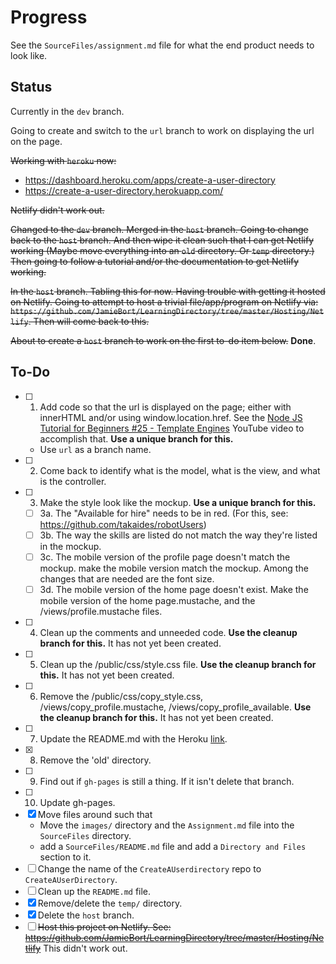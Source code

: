 # Progress

See the `SourceFiles/assignment.md` file for what the end product needs to look like.

## Status
Currently in the `dev` branch. 

Going to create and switch to the `url` branch to work on displaying the url on the page.

~~Working with `heroku` now:~~
- https://dashboard.heroku.com/apps/create-a-user-directory
- https://create-a-user-directory.herokuapp.com/

~~Netlify didn't work out.~~

~~Changed to the `dev` branch. 
Merged in the `host` branch.
Going to change back to the `host` branch. 
And then wipe it clean such that I can get Netlify working (Maybe move everything into an `old` directory. Or `temp` directory.)
Then going to follow a tutorial and/or the documentation to get Netlify working.~~

~~In the `host` branch. Tabling this for now. Having trouble with getting it hosted on Netlify.
Going to attempt to host a trivial file/app/program on Netlify via: `https://github.com/JamieBort/LearningDirectory/tree/master/Hosting/Netlify`. 
Then will come back to this.~~

~~About to create a `host` branch to work on the first to-do item below.~~ **Done**.

## To-Do
- [ ] 1. Add code so that the url is displayed on the page; either with innerHTML and/or using window.location.href. See the [Node JS Tutorial for Beginners #25 - Template Engines](https://www.youtube.com/watch?v=oZGmHNZv7Sc) YouTube video to accomplish that. **Use a unique branch for this.**
  * Use `url` as a branch name.
- [ ] 2. Come back to identify what is the model, what is the view, and what is the controller.
- [ ] 3. Make the style look like the mockup. **Use a unique branch for this.**
  - [ ] 3a. The "Available for hire" needs to be in red. (For this, see: https://github.com/takaides/robotUsers)
  - [ ] 3b. The way the skills are listed do not match the way they're listed in the mockup.
  - [ ] 3c. The mobile version of the profile page doesn't match the mockup. make the mobile version match the mockup. Among the changes that are needed are the font size. 
  - [ ] 3d. The mobile version of the home page doesn't exist. Make the mobile version of the home page.mustache, and the /views/profile.mustache files.
- [ ] 4. Clean up the comments and unneeded code. **Use the cleanup branch for this.** It has not yet been created.
- [ ] 5. Clean up the /public/css/style.css file. **Use the cleanup branch for this.** It has not yet been created.
- [ ] 6. Remove the /public/css/copy_style.css, /views/copy_profile.mustache, /views/copy_profile_available. **Use the cleanup branch for this.** It has not yet been created.
- [ ] 7. Update the README.md with the Heroku [link](https://vast-island-13423.herokuapp.com/).
- [X] 8. Remove the 'old' directory.
- [ ] 9. Find out if `gh-pages` is still a thing. If it isn't delete that branch.
- [ ] 10. Update gh-pages.
- [X] Move files around such that
  * Move the `images/` directory and the `Assignment.md` file into the `SourceFiles` directory.
  * add a `SourceFiles/README.md` file and add a `Directory and Files` section to it.
- [ ] Change the name of the `CreateAUserdirectory` repo to `CreateAUserDirectory`.
- [ ] Clean up the  `README.md` file.
- [X] Remove/delete the `temp/` directory.
- [X] Delete the `host` branch.
- [ ] ~~Host this project on Netlify. See: https://github.com/JamieBort/LearningDirectory/tree/master/Hosting/Netlify~~ This didn't work out.